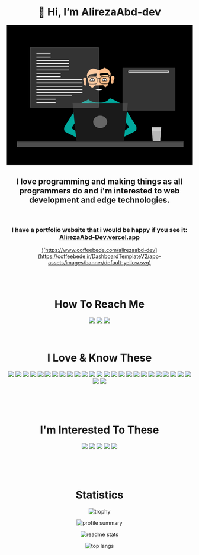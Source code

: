 <div align="center">

# 👋 Hi, I’m AlirezaAbd-dev

![](images/dark-programmer.gif)

## I love programming and making things as all programmers do and i'm interested to web development and edge technologies.

<br/>

### I have a portfolio website that i would be happy if you see it: <br/>[AlirezaAbd-Dev.vercel.app](https://AlirezaAbd-dev.vercel.app/)

<a href="https://www.coffeebede.com/alirezaabd-dev">

![https://www.coffeebede.com/alirezaabd-dev](https://coffeebede.ir/DashboardTemplateV2/app-assets/images/banner/default-yellow.svg)

</a>

<br/>
<br/>

# How To Reach Me

<a href="https://instagram.com/alirezaabd.dev?igshid=ZGUzMzM3NWJiOQ==">
    <img src="https://img.shields.io/badge/Instagram-E4405F?style=for-the-badge&logo=instagram&logoColor=white">
    </a>
<a href="https://twitter.com/AlirezaAbdDev?t=K1pmd9sno2zlZvZZQAEwBg&s=09">
    <img src="https://img.shields.io/badge/Twitter-1DA1F2?style=for-the-badge&logo=twitter&logoColor=white" >
</a>
<a href="https://www.linkedin.com/in/alireza-abedi-714280235">
    <img src="https://img.shields.io/badge/LinkedIn-0077B5?style=for-the-badge&logo=linkedin&logoColor=white" >
</a>

<br/>
<br/>
<br/>

# I Love & Know These

![](https://img.shields.io/badge/HTML5-E34F26?style=for-the-badge&logo=html5&logoColor=white)
![](https://img.shields.io/badge/CSS3-1572B6?style=for-the-badge&logo=css3&logoColor=white)
![](https://img.shields.io/badge/JavaScript-323330?style=for-the-badge&logo=javascript&logoColor=F7DF1E)
![](https://img.shields.io/badge/TypeScript-007ACC?style=for-the-badge&logo=typescript&logoColor=white)
![](https://img.shields.io/badge/C%23-239120?style=for-the-badge&logo=csharp&logoColor=white)
![](https://img.shields.io/badge/next.js-000000?style=for-the-badge&logo=nextdotjs&logoColor=white)
![](https://img.shields.io/badge/React-20232A?style=for-the-badge&logo=react&logoColor=61DAFB)
![](https://img.shields.io/badge/React_Native-20232A?style=for-the-badge&logo=react&logoColor=61DAFB)
![](https://img.shields.io/badge/nestjs-E0234E?style=for-the-badge&logo=nestjs&logoColor=white)
![](https://img.shields.io/badge/tRPC-%23007ACC.svg?style=for-the-badge)
![](https://img.shields.io/badge/Express.js-000000?style=for-the-badge&logo=express&logoColor=white)
![](https://img.shields.io/badge/Node.js-339933?style=for-the-badge&logo=nodedotjs&logoColor=white)
![](https://img.shields.io/badge/JWT-000000?style=for-the-badge&logo=JSON%20web%20tokens&logoColor=white)
![](https://img.shields.io/badge/Tailwind_CSS-38B2AC?style=for-the-badge&logo=tailwind-css&logoColor=white)
![](https://img.shields.io/badge/Prisma-3982CE?style=for-the-badge&logo=Prisma&logoColor=white)
![](https://img.shields.io/badge/Socket.io-010101?&style=for-the-badge&logo=Socket.io&logoColor=white)
![](https://img.shields.io/badge/json-5E5C5C?style=for-the-badge&logo=json&logoColor=white)
![](https://img.shields.io/badge/Expo-1B1F23?style=for-the-badge&logo=expo&logoColor=white)
![](https://img.shields.io/badge/Material%20UI-007FFF?style=for-the-badge&logo=mui&logoColor=white)
![](https://img.shields.io/badge/React_Query-FF4154?style=for-the-badge&logo=React_Query&logoColor=white)
![](https://img.shields.io/badge/MongoDB-4EA94B?style=for-the-badge&logo=mongodb&logoColor=white)
![](https://img.shields.io/badge/PostgreSQL-316192?style=for-the-badge&logo=postgresql&logoColor=white)
![](https://img.shields.io/badge/redis-CC0000.svg?&style=for-the-badge&logo=redis&logoColor=white)
![](https://img.shields.io/badge/Redux-593D88?style=for-the-badge&logo=redux&logoColor=white)
![](https://img.shields.io/badge/Vite-B73BFE?style=for-the-badge&logo=vite&logoColor=FFD62E)
![](https://img.shields.io/badge/GraphQl-E10098?style=for-the-badge&logo=graphql&logoColor=white)
![](https://img.shields.io/badge/GIT-E44C30?style=for-the-badge&logo=git&logoColor=white)

<br/>
<br/>
<br/>

# I'm Interested To These

![](https://img.shields.io/badge/C%2B%2B-00599C?style=for-the-badge&logo=c%2B%2B&logoColor=white)
![](https://img.shields.io/badge/Kotlin-0095D5?&style=for-the-badge&logo=kotlin&logoColor=white)
![](https://img.shields.io/badge/Deno-464647?style=for-the-badge&logo=deno&logoColor=white)
![](https://img.shields.io/badge/Electron-2B2E3A?style=for-the-badge&logo=electron&logoColor=9FEAF9)
![](https://img.shields.io/badge/fastify-202020?style=for-the-badge&logo=fastify&logoColor=white)

<br/>
<br/>
<br/>

# Statistics

![trophy](https://github-profile-trophy.vercel.app/?username=AlirezaAbd-Dev&theme=dark)

![profile summary](https://github-profile-summary-cards.vercel.app/api/cards/profile-details?username=AlirezaAbd-Dev&theme=dark)

![readme stats](https://github-readme-stats-git-masterrstaa-rickstaa.vercel.app/api?username=AlirezaAbd-Dev&theme=dark)

![top langs](https://github-readme-stats.vercel.app/api/top-langs/?username=AlirezaAbd-Dev&theme=dark)

</div>
